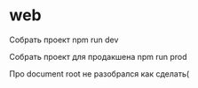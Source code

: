 # web
Собрать проект
npm run dev

Собрать проект для продакшена
npm run prod

Про document root не разобрался как сделать(
